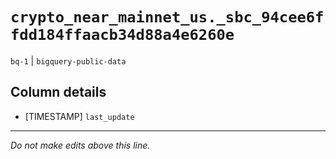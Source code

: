 # `crypto_near_mainnet_us._sbc_94cee6ffdd184ffaacb34d88a4e6260e`
`bq-1` | `bigquery-public-data`

## Column details
* [TIMESTAMP] `last_update`

-------------------------------------------------------------------------------
*Do not make edits above this line.*
